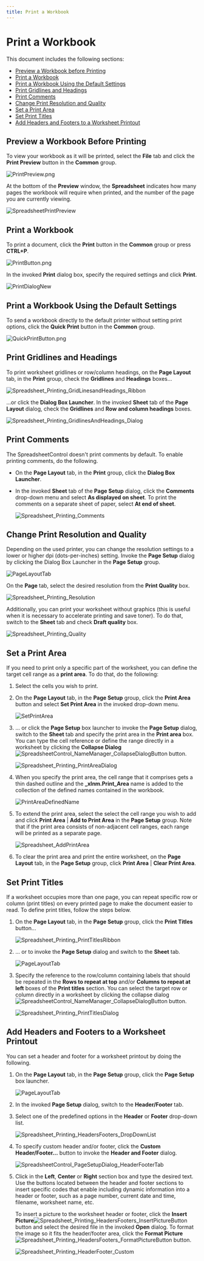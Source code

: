 ```yaml
---
title: Print a Workbook
---
```

# Print a Workbook
This document includes the following sections:
* [Preview a Workbook before Printing](#preview)
* [Print a Workbook](#print)
* [Print a Workbook Using the Default Settings](#printdefault)
* [Print Gridlines and Headings](#printgridlines)
* [Print Comments](#comments)
* [Change Print Resolution and Quality](#quality)
* [Set a Print Area](#printarea)
* [Set Print Titles](#printtitles)
* [Add Headers and Footers to a Worksheet Printout](#headersfooters)

<a name="preview"/>

## Preview a Workbook Before Printing
To view your workbook as it will be printed, select the **File** tab and click the **Print Preview** button in the **Common** group. 

![PrintPreview.png](../../../images/Img21126.png)

At the bottom of the **Preview** window, the **Spreadsheet** indicates how many pages the workbook will require when printed, and the number of the page you are currently viewing.

![SpreadsheetPrintPreview](../../../images/Img22329.png)

<a name="print"/>

## Print a Workbook
To print a document, click the **Print** button in the **Common** group or press **CTRL+P**.

![PrintButton.png](../../../images/Img21127.png)

In the invoked **Print** dialog box, specify the required settings and click **Print**.

![PrintDialogNew](../../../images/Img22337.png)

<a name="printdefault"/>

## Print a Workbook Using the Default Settings
To send a workbook directly to the default printer without setting print options, click the **Quick Print** button in the **Common** group.

![QuickPrintButton.png](../../../images/Img21129.png)

<a name="printgridlines"/>

## Print Gridlines and Headings
To print worksheet gridlines or row/column headings, on the **Page Layout** tab, in the **Print** group, check the **Gridlines** and **Headings** boxes...

![Spreadsheet_Printing_GridLinesandHeadings_Ribbon](../../../images/Img128812.png)

...or click the **Dialog Box Launcher**. In the invoked **Sheet** tab of the **Page Layout** dialog, check the **Gridlines** and **Row and column headings** boxes.

![Spreadsheet_Printing_GridlinesAndHeadings_Dialog](../../../images/Img128813.png)

<a name="comments"/>

## Print Comments
The SpreadsheetControl doesn't print comments by default. To enable printing comments, do the following.
* On the **Page Layout** tab, in the **Print** group, click the **Dialog Box Launcher**.
* In the invoked **Sheet** tab of the **Page Setup** dialog, click the **Comments** drop-down menu and select **As displayed on sheet**. To print the comments on a separate sheet of paper, select **At end of sheet**.
	
	![Spreadsheet_Printing_Comments](../../../images/Img128814.png)

<a name="quality"/>

## Change Print Resolution and Quality
Depending on the used printer, you can change the resolution settings to a lower or higher dpi (dots-per-inches) setting. Invoke the **Page Setup** dialog by clicking the Dialog Box Launcher in the **Page Setup** group.

![PageLayoutTab](../../../images/Img22352.png)

On the **Page** tab, select the desired resolution from the **Print Quality** box.

![Spreadsheet_Printing_Resolution](../../../images/Img128815.png)

Additionally, you can print your worksheet without graphics (this is useful when it is necessary to accelerate printing and save toner). To do that, switch to the **Sheet** tab and check **Draft quality** box.

![Spreadsheet_Printing_Quality](../../../images/Img128816.png)

<a name="printarea"/>

## Set a Print Area
If you need to print only a specific part of the worksheet, you can define the target cell range as a **print area**. To do that, do the following:
1. Select the cells you wish to print.
2. On the **Page Layout** tab, in the **Page Setup** group, click the **Print Area** button and select **Set Print Area** in the invoked drop-down menu.
	
	![SetPrintArea](../../../images/Img23915.png)
3. ... or click the **Page Setup** box launcher to invoke the **Page Setup** dialog, switch to the **Sheet** tab and specify the print area in  the **Print area** box. You can type the cell reference or define the range directly in a worksheet by clicking the **Collapse Dialog** ![SpreadsheetControl_NameManager_CollapseDialogButton](../../../images/Img23805.png) button.
	
	![Spreadsheet_Printing_PrintAreaDialog](../../../images/Img128783.png)
4. When you specify the print area, the cell range that it comprises gets a thin dashed outline and the **_xlnm.Print_Area** name is added to the collection of the defined names contained in the workbook.
	
	![PrintAreaDefinedName](../../../images/Img23916.png)
5. To extend the print area, select the select the cell range you wish to add and click **Print Area** | **Add to Print Area** in the **Page Setup** group. Note that if the print area consists of non-adjacent cell ranges, each range will be printed as a separate page.
	
	![Spreadsheet_AddPrintArea](../../../images/Img24979.png)
6. To clear the print area and print the entire worksheet, on the **Page Layout** tab, in the **Page Setup** group, click **Print Area** | **Clear Print Area**.

<a name="printtitles"/>

## Set Print Titles
If a worksheet occupies more than one page, you can repeat specific row or column (print titles) on every printed page to make the document easier to read. To define print titles, follow the steps below.
1. On the **Page Layout** tab, in the **Page Setup** group, click the **Print Titles** button...
	
	![Spreadsheet_Printing_PrintTitlesRibbon](../../../images/Img128781.png)
2. ... or  to invoke the **Page Setup** dialog and switch to the **Sheet** tab.
	
	![PageLayoutTab](../../../images/Img22352.png)
3. Specify the reference to the row/column containing labels that should be repeated in the **Rows to repeat at top** and/or **Columns to repeat at left** boxes of the **Print titles** section. You can select the target row or column directly in a worksheet by clicking the collapse dialog ![SpreadsheetControl_NameManager_CollapseDialogButton](../../../images/Img23805.png) button.
	
	![Spreadsheet_Printing_PrintTitlesDialog](../../../images/Img128782.png)

<a name="headersfooters"/>

## Add Headers and Footers to a Worksheet Printout
You can set a header and footer for a worksheet printout by doing the following.
1. On the **Page Layout** tab, in the **Page Setup** group, click the **Page Setup** box launcher.
	
	![PageLayoutTab](../../../images/Img22352.png)
2. In the invoked **Page Setup** dialog, switch to the **Header/Footer** tab.
3. Select one of the predefined options in the **Header** or **Footer** drop-down list.
	
	![Spreadsheet_Printing_HeadersFooters_DropDownList](../../../images/Img128784.png)
4. To specify custom header and/or footer, click the **Custom Header/Footer...** button to invoke the **Header and Footer** dialog.
	
	![SpreadsheetControl_PageSetupDialog_HeaderFooterTab](../../../images/Img118187.png)
5. Click in the **Left**, **Center**  or **Right** section box and type the desired text. Use the buttons located between the header and footer sections to insert specific codes that enable including dynamic information into a header or footer, such as a page number, current date and time, filename, worksheet name, etc.
	
	To insert a picture to the worksheet header or footer, click the **Insert Picture**![Spreadsheet_Printing_HeadersFooters_InsertPictureButton](../../../images/Img128786.png) button and select the desired file in the invoked **Open** dialog. To format the image so it fits the header/footer area, click the **Format Picture**![Spreadsheet_Printing_HeadersFooters_FormatPictureButton](../../../images/Img128787.png) button.
	
	![Spreadsheet_Printing_HeaderFooter_Custom](../../../images/Img128785.png)